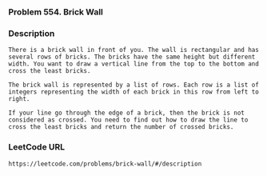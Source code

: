 ### Problem 554. Brick Wall

### Description
	There is a brick wall in front of you. The wall is rectangular and has several rows of bricks. The bricks have the same height but different width. You want to draw a vertical line from the top to the bottom and cross the least bricks.

	The brick wall is represented by a list of rows. Each row is a list of integers representing the width of each brick in this row from left to right.

	If your line go through the edge of a brick, then the brick is not considered as crossed. You need to find out how to draw the line to cross the least bricks and return the number of crossed bricks.

### LeetCode URL
	https://leetcode.com/problems/brick-wall/#/description
